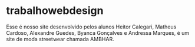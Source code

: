 # trabalhowebdesign
Esse é nosso site desenvolvido pelos alunos Heitor Calegari, Matheus Cardoso, Alexandre Guedes, Byanca Gonçalves e Andressa Marques, é um site de moda streetwear chamada AMBHAR.

